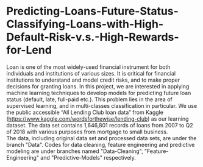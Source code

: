 # Predicting-Loans-Future-Status-Classifying-Loans-with-High-Default-Risk-v.s.-High-Rewards-for-Lend
Loan is one of the most widely-used financial instrument for both individuals and institutions of various sizes. It is critical for financial institutions to understand and model credit risks, and to make proper decisions for granting loans. In this project, we are interested in applying machine learning techniques to develop models for predicting future loan status (default, late, full-paid etc.). This problem lies in the area of supervised learning, and in multi-classes classification in particular. We use the public accessible “All Lending Club loan data” from Kaggle (https://www.kaggle.com/wordsforthewise/lending-club) as our learning dataset. The data set contains 1,646,801 records of loans from 2007 to Q2 of 2018 with various purposes from mortgage to small business. <br />
The data, including original data set and processed data sets, are under the branch "Data". Codes for data cleaning, feature engineering and predictive modeling are under branches named "Data-Cleaning", "Feature-Engineering" and "Predictive-Models" respectively. 
